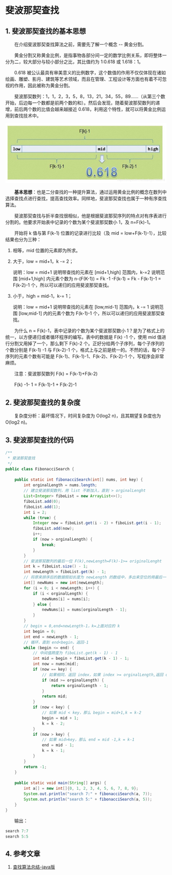 #  斐波那契查找

## 1. 斐波那契查找的基本思想

　　在介绍斐波那契查找算法之前，需要先了解一个概念 -- 黄金分割。

　　黄金分割又称黄金比例，是指事物各部分间一定的数学比例关系，即将整体一分为二，较大部分与较小部分之比，其比值约为 1:0.618 或 1.618：1。

　　0.618 被公认最具有审美意义的比例数字，这个数值的作用不仅仅体现在诸如绘画、雕塑、影月、建筑等艺术领域，而且在管理、工程设计等方面也有着不可忽视的作用，因此被称为黄金分割。

　　斐波那契数列：1，1，2，3，5，8，13，21，34，55，89......（从第三个数开始，后边每一个数都是前两个数的和）。然后会发现，随着斐波那契数列的递增，前后两个数的比值会越来越接近 0.618，利用这个特性，就可以将黄金比例运用到查找技术中。

![](image/斐波那契查找.jpg)

　　**基本思想**：也是二分查找的一种提升算法，通过运用黄金比例的概念在数列中选择查找点进行查找，提高查找效率。同样地，斐波那契查找也属于一种有序查找算法。

　　斐波那契查找与折半查找很相似，他是根据斐波那契序列的特点对有序表进行分割的。他要求开始表中记录的个数为某个斐波那契数小 1，及 n=F(k)-1。

　　开始将 k 值与第 F(k-1) 位置的记录进行比较（及 mid = low+F(k-1)-1），比较结果也分为三种：

1. 相等，mid 位置的元素即为所求。

2. 大于，low = mid+1，k -= 2；

   说明：low = mid+1 说明带查找的元素在 [mid+1,high] 范围内，k-=2 说明范围 [mid+1,high] 内元素个数为 n-(F(K-1)) = Fk -1 -F(k-1) = Fk - F(k-1)-1 = F(k-2)-1 个，所以可以递归的应用斐波那契查找。

3. 小于，high = mid-1，k-= 1；

   说明：low = mid+1 说明带查找的元素在 [low,mid-1] 范围内，k -= 1 说明范围 [low,mid-1] 内的元素个数为 F(k-1)-1 个，所以可以递归的应用斐波那契查找。

　　为什么 n = F(k)-1，表中记录的个数为某个斐波那契数小 1？是为了格式上的统一，以方便递归或者循环程序的编写。表中的数据是 F(k) -1 个，使用 mid 值进行分割又用掉了一个，那么剩下 F(k)-2 个。正好分给两个子序列，每个子序列的个数分别是 F(k-1) -1 与 F(k-2)-1 个，格式上与之前是统一的。不然的话，每个子序列的元素个数有可能是 F(k-1)、F(k-1)-1、F(k-2)、F(k-2)-1 个，写程序会非常麻烦。

　　注意：斐波那契数列 F(k) = F(k-1)+F(k-2)

　　F(k) -1- 1 = F(k-1)-1 + F(k-2)-1

## 2. 斐波那契查找的复杂度

　　复杂度分析：最坏情况下，时间复杂度为 O(log2 n)，且其期望复杂度也为 O(log2 n)。

## 3. 斐波那契查找的代码

```java
/**
 * 斐波那契查找
 */
public class FibonacciSearch {

    public static int fibonacciSearch(int[] nums, int key) {
        int orginalLength = nums.length;
        // 建立斐波那契数列，用 list 不断加入，直到 > orginalLenght
        List<Integer> fiboList = new ArrayList<>();
        fiboList.add(0);
        fiboList.add(1);
        int i = 2;
        while (true) {
            Integer now = fiboList.get(i - 2) + fiboList.get(i - 1);
            fiboList.add(now);
            i++;
            if (now > orginalLength) {
                break;
            }
        }
        // 斐波那契数列的最后一位 F(k),newLength=F(k)-1>= originalLenght
        int k = fiboList.size() - 1;
        int newLength = fiboList.get(k) - 1;
        // 将原来排序后的数据假如长度为 newLength 的数组中，多出来空位的用最后一位填满
        int[] newNums = new int[newLength];
        for (i = 0; i < newLength; i++) {
            if (i < orginalLength) {
                newNums[i] = nums[i];
            } else {
                newNums[i] = nums[orginalLength - 1];
            }
        }
        // begin = 0,end=newLength-1，k=上面对应的 k
        int begin = 0;
        int end = newLength - 1;
        // 循环，直到 end<begin，返回-1
        while (begin <= end) {
            // 中间值跨度为 fiboList.get(k - 1) - 1
            int mid = begin + fiboList.get(k - 1) - 1;
            int now = nums[mid];
            if (now == key) {
                // 如果相同，返回 index，如果 index >= orginalLength,返回 orginalLength-1
                if (mid >= orginalLength) {
                    return orginalLength - 1;
                }
                return mid;
            }
            if (now < key) {
                // 如果 mid < key，那么 begin = mid+1,k = k-2
                begin = mid + 1;
                k = k - 2;
            }
            if (now > key) {
                // 如果 mid>key，那么 end = mid -1,k = k-1
                end = mid - 1;
                k = k - 1;
            }
        }
        return -1;
    }

    public static void main(String[] args) {
        int a[] = new int[]{0, 1, 2, 3, 4, 5, 6, 7, 8, 9};
        System.out.println("search 7:" + fibonacciSearch(a, 7));
        System.out.println("search 5:" + fibonacciSearch(a, 5));
    }
}
```

　　输出：

```java
search 7:7
search 5:5
```

## 4. 参考文章

1. [查找算法总结-java版](https://blog.csdn.net/xushiyu1996818/article/details/90604118)

